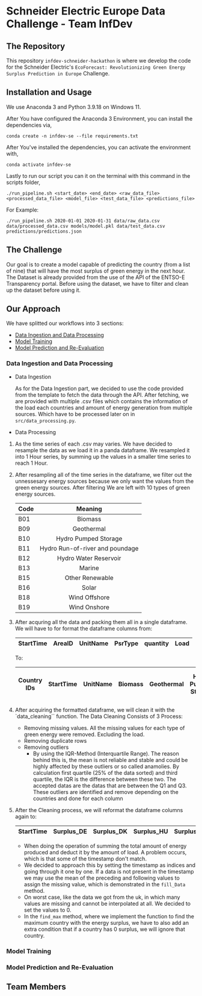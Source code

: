 # Schneider Electric Europe Data Challenge - Team InfDev

## The Repository
This repository `infdev-schneider-hackathon` is where we develop the code for the Schneider Electric's `EcoForecast: Revolutionizing Green Energy Surplus Prediction in Europe` Challenge.

## Installation and Usage
We use Anaconda 3 and Python 3.9.18 on Windows 11.

After You have configured the Anaconda 3 Environment, you can install the dependencies via,

`conda create -n infdev-se --file requirements.txt`

After You've installed the dependencies, you can activate the environment with,

`conda activate infdev-se`

Lastly to run our script you can it on the terminal with this command in the scripts folder,

`./run_pipeline.sh <start_date> <end_date> <raw_data_file> <processed_data_file> <model_file> <test_data_file> <predictions_file>`

For Example: 

`./run_pipeline.sh 2020-01-01 2020-01-31 data/raw_data.csv data/processed_data.csv models/model.pkl data/test_data.csv predictions/predictions.json`

## The Challenge

Our goal is to create a model capable of predicting the country (from a list of nine) that will have the most surplus of green energy in the next hour. The Dataset is already provided from the use of the API of the ENTSO-E Transparency portal. Before using the dataset, we have to filter and clean up the dataset before using it.

## Our Approach

We have splitted our workflows into 3 sections:

* [Data Ingestion and Data Processing](#data-ingestion-and-data-processing)
* [Model Training](#model-training)
* [Model Prediction and Re-Evaluation](#model-prediction-and-re-evaluation)

### Data Ingestion and Data Processing <a name="data-ingestion-and-data-processing"></a>

* Data Ingestion

    As for the Data Ingestion part, we decided to use the code provided from the template to fetch the data through the API. After fetching, we are provided with multiple .csv files which contains the information of the load each countries and amount of energy generation from multiple sources. Which have to be processed later on in `src/data_processing.py`.

* Data Processing

1. As the time series of each .csv may varies. We have decided to resample the data as we load it in a panda dataframe. We resampled it into 1 Hour series, by summing up the values in a smaller time series to reach 1 Hour.


2. After resampling all of the time series in the dataframe, we filter out the unnessesary energy sources because we only want the values from the green energy sources. After filtering We are left with 10 types of green energy sources.

    | Code        | Meaning           |
    | ------------- |:-------------:|
    | B01      | Biomass |
    | B09      | Geothermal      | 
    | B10 | Hydro Pumped Storage     | 
    | B11     | Hydro Run-of-river and poundage |
    | B12     | Hydro Water Reservoir |
    | B13      | Marine |
    | B15      | Other Renewable |
    | B16      | Solar |
    | B18      | Wind Offshore |
    | B19      | Wind Onshore |

3. After acquring all the data and packing them all in a single dataframe. We will have to for format the dataframe columns from:


    | StartTime        | AreaID           | UnitName        | PsrType           | quantity        | Load           |
    | ------------- |:-------------:|:-------------:|:-------------:|:-------------:|:-------------:|

    To:

    | Country IDs        | StartTime           | UnitName        | Biomass           | Geothermal        | Hydro Pumped Storage           | Hydro Run-of-river and poundage        | Hydro Water Reservoir           | Marine        | Other Renewable           | Solar        | Wind Offshore           | Wind Onshore        | Load           |
    | ------------- |:-------------:|:-------------:|:-------------:|:-------------:|:-------------:|:-------------:|:-------------:|:-------------:|:-------------:|:-------------:|:-------------:|:-------------:|:-------------:|


4. After acquiring the formatted dataframe, we will clean it with the `data_cleaning`` function.
The Data Cleaning Consists of 3 Process:
    - Removing missing values. All the missing values for each type of green energy were removed. Excluding the load.
    - Removing duplicate rows
    - Removing outliers
        - By using the IQR-Method (Interquartile Range). The reason behind this is, the mean is not reliable and stable and could be highly affected by these outliers or so called anamolies. By calculation first quartile (25% of the data sorted) and third quartile, the IQR is the difference between these two. The accepted datas are the datas that are between the Q1 and Q3. These outliers are identified and remove depending on the 
        countries and done for each column


5. After the Cleaning process, we will reformat the dataframe columns again to:

    | StartTime        | Surplus_DE           | Surplus_DK        | Surplus_HU           | Surplus_IT        | Surplus_NL           | Surplus_PO        | Surplus_SE           | Surplus_SP        | Surplus_UK        | Surplus_Max           |
    | ------------- |:-------------:|:-------------:|:-------------:|:-------------:|:-------------:|:-------------:|:-------------:|:-------------:|:-------------:|:-------------:|

    - When doing the operation of summing the total amount of energy produced and deduct it by the amount of load. A problem occurs, which is that some of the timestamp don't match. 
    - We decided to approach this by setting the timestamp as indices and going through it one by one. If a data is not present in the timestamp we may use the mean of the preceding and following values to assign the missing value, which is demonstrated in the `fill_Data` method.
    - On worst case, like the data we got from the uk, in which many values are missing and cannot be interpolated at all. We decided to set the values to 0.
    - In the `find_max` method, where we implement the function to find the maximum country with the energy surplus, we have to also add an extra condition that if a country has 0 surplus, we will ignore that country.

### Model Training <a name="model-training"></a>

### Model Prediction and Re-Evaluation <a name="model-prediction-and-re-evaluation"></a>

## Team Members